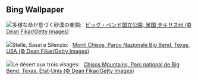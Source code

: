 ## Bing Wallpaper
![](https://www.bing.com/th?id=OHR.BigBendChisos_JA-JP6210752580_UHD.jpg&w=1000)多様な命が息づく砂漠の楽園:&nbsp;&ensp;[ビッグ・ベンド国立公園, 米国 テキサス州 (© Dean Fikar/Getty Images)](https://www.bing.com/th?id=OHR.BigBendChisos_JA-JP6210752580_UHD.jpg)
<br><br/>
![](https://www.bing.com/th?id=OHR.BigBendChisos_IT-IT7015361266_UHD.jpg&w=1000)Stelle, Sassi e Silenzio:&nbsp;&ensp;[Monti Chisos, Parco Nazionale Big Bend, Texas, USA (© Dean Fikar/Getty Images)](https://www.bing.com/th?id=OHR.BigBendChisos_IT-IT7015361266_UHD.jpg)
<br><br/>
![](https://www.bing.com/th?id=OHR.BigBendChisos_FR-FR3569892339_UHD.jpg&w=1000)Le désert aux trois visages:&nbsp;&ensp;[Chisos Mountains, Parc national de Big Bend, Texas, État-Unis (© Dean Fikar/Getty Images)](https://www.bing.com/th?id=OHR.BigBendChisos_FR-FR3569892339_UHD.jpg)
<br><br/>

